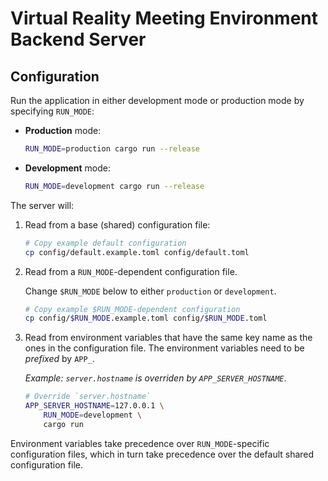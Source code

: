 # Virtual Reality Meeting Environment Backend Server

## Configuration

Run the application in either development mode or production mode by specifying
`RUN_MODE`:

- **Production** mode:

    ```bash
    RUN_MODE=production cargo run --release
    ```

- **Development** mode:

    ```bash
    RUN_MODE=development cargo run --release
    ```

The server will:

1. Read from a base (shared) configuration file:

    ```bash
    # Copy example default configuration
    cp config/default.example.toml config/default.toml
    ```

2. Read from a `RUN_MODE`-dependent configuration file.

    Change `$RUN_MODE` below to either `production` or `development`.

    ```bash
    # Copy example $RUN_MODE-dependent configuration
    cp config/$RUN_MODE.example.toml config/$RUN_MODE.toml
    ```

3. Read from environment variables that have the same key name as the ones in
   the configuration file. The environment variables need to be *prefixed* by
   `APP_`.

   *Example: `server.hostname` is overriden by `APP_SERVER_HOSTNAME`*.

   ```bash
   # Override `server.hostname`
   APP_SERVER_HOSTNAME=127.0.0.1 \
       RUN_MODE=development \
       cargo run
   ```

Environment variables take precedence over `RUN_MODE`-specific configuration
files, which in turn take precedence over the default shared configuration
file.
